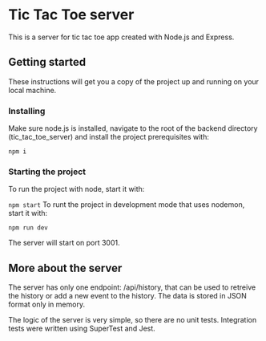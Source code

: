 # Tic Tac Toe server

This is a server for tic tac toe app created with Node.js and Express. 

## Getting started
These instructions will get you a copy of the project up and running on your local machine.

### Installing
Make sure node.js is installed, navigate to the root of the backend directory (tic_tac_toe_server) and install the project prerequisites with:

`npm i`

### Starting the project
To run the project with node, start it with:  

`npm start`
To runt the project in development mode that uses nodemon, start it with:  

`npm run dev`

The server will start on port 3001.

## More about the server
The server has only one endpoint: /api/history, that can be used to retreive the history or add a new event to the 
history. The data is stored in JSON format only in memory.

The logic of the server is very simple, so there are no unit tests. Integration tests were written using SuperTest and Jest.